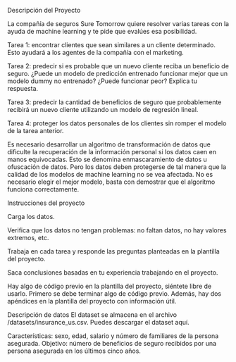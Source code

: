 Descripción del Proyecto

La compañía de seguros Sure Tomorrow quiere resolver varias tareas con la ayuda de machine learning y te pide que evalúes esa posibilidad.

Tarea 1: encontrar clientes que sean similares a un cliente determinado. Esto ayudará a los agentes de la compañía con el marketing.

Tarea 2: predecir si es probable que un nuevo cliente reciba un beneficio de seguro. ¿Puede un modelo de predicción entrenado funcionar mejor que un modelo dummy no entrenado? ¿Puede funcionar peor? Explica tu respuesta.

Tarea 3: predecir la cantidad de beneficios de seguro que probablemente recibirá un nuevo cliente utilizando un modelo de regresión lineal.

Tarea 4: proteger los datos personales de los clientes sin romper el modelo de la tarea anterior.

Es necesario desarrollar un algoritmo de transformación de datos que dificulte la recuperación de la información personal si los datos caen en manos equivocadas. Esto se denomina enmascaramiento de datos u ofuscación de datos. Pero los datos deben protegerse de tal manera que la calidad de los modelos de machine learning no se vea afectada. No es necesario elegir el mejor modelo, basta con demostrar que el algoritmo funciona correctamente.

Instrucciones del proyecto

Carga los datos.

Verifica que los datos no tengan problemas: no faltan datos, no hay valores extremos, etc.

Trabaja en cada tarea y responde las preguntas planteadas en la plantilla del proyecto.

Saca conclusiones basadas en tu experiencia trabajando en el proyecto.

Hay algo de código previo en la plantilla del proyecto, siéntete libre de usarlo. Primero se debe terminar algo de código previo. Además, hay dos apéndices en la plantilla del proyecto con información útil.

Descripción de datos
El dataset se almacena en el archivo /datasets/insurance_us.csv. Puedes descargar el dataset aquí.

Características: sexo, edad, salario y número de familiares de la persona asegurada.
Objetivo: número de beneficios de seguro recibidos por una persona asegurada en los últimos cinco años.
